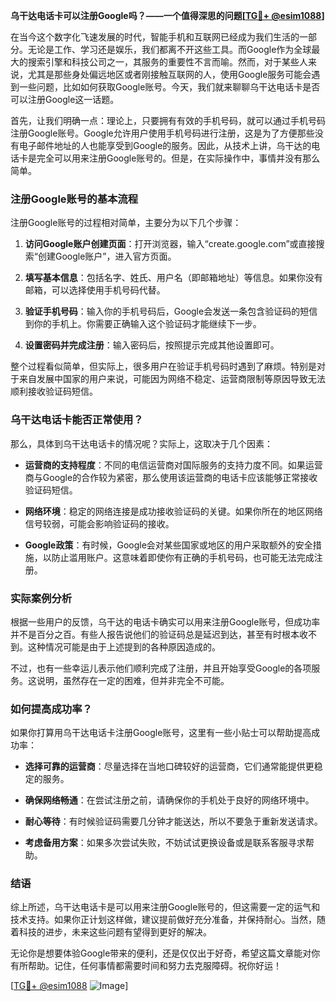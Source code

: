 **乌干达电话卡可以注册Google吗？——一个值得深思的问题[[TG💪+ @esim1088](https://t.me/s/esim1088)]**

在当今这个数字化飞速发展的时代，智能手机和互联网已经成为我们生活的一部分。无论是工作、学习还是娱乐，我们都离不开这些工具。而Google作为全球最大的搜索引擎和科技公司之一，其服务的重要性不言而喻。然而，对于某些人来说，尤其是那些身处偏远地区或者刚接触互联网的人，使用Google服务可能会遇到一些问题，比如如何获取Google账号。今天，我们就来聊聊乌干达电话卡是否可以注册Google这一话题。

首先，让我们明确一点：理论上，只要拥有有效的手机号码，就可以通过手机号码注册Google账号。Google允许用户使用手机号码进行注册，这是为了方便那些没有电子邮件地址的人也能享受到Google的服务。因此，从技术上讲，乌干达的电话卡是完全可以用来注册Google账号的。但是，在实际操作中，事情并没有那么简单。

### 注册Google账号的基本流程

注册Google账号的过程相对简单，主要分为以下几个步骤：

1. **访问Google账户创建页面**：打开浏览器，输入“create.google.com”或直接搜索“创建Google账户”，进入官方页面。
   
2. **填写基本信息**：包括名字、姓氏、用户名（即邮箱地址）等信息。如果你没有邮箱，可以选择使用手机号码代替。

3. **验证手机号码**：输入你的手机号码后，Google会发送一条包含验证码的短信到你的手机上。你需要正确输入这个验证码才能继续下一步。

4. **设置密码并完成注册**：输入密码后，按照提示完成其他设置即可。

整个过程看似简单，但实际上，很多用户在验证手机号码时遇到了麻烦。特别是对于来自发展中国家的用户来说，可能因为网络不稳定、运营商限制等原因导致无法顺利接收验证码短信。

### 乌干达电话卡能否正常使用？

那么，具体到乌干达电话卡的情况呢？实际上，这取决于几个因素：

- **运营商的支持程度**：不同的电信运营商对国际服务的支持力度不同。如果运营商与Google的合作较为紧密，那么使用该运营商的电话卡应该能够正常接收验证码短信。

- **网络环境**：稳定的网络连接是成功接收验证码的关键。如果你所在的地区网络信号较弱，可能会影响验证码的接收。

- **Google政策**：有时候，Google会对某些国家或地区的用户采取额外的安全措施，以防止滥用账户。这意味着即使你有正确的手机号码，也可能无法完成注册。

### 实际案例分析

根据一些用户的反馈，乌干达的电话卡确实可以用来注册Google账号，但成功率并不是百分之百。有些人报告说他们的验证码总是延迟到达，甚至有时根本收不到。这种情况可能是由于上述提到的各种原因造成的。

不过，也有一些幸运儿表示他们顺利完成了注册，并且开始享受Google的各项服务。这说明，虽然存在一定的困难，但并非完全不可能。

### 如何提高成功率？

如果你打算用乌干达电话卡注册Google账号，这里有一些小贴士可以帮助提高成功率：

- **选择可靠的运营商**：尽量选择在当地口碑较好的运营商，它们通常能提供更稳定的服务。

- **确保网络畅通**：在尝试注册之前，请确保你的手机处于良好的网络环境中。

- **耐心等待**：有时候验证码需要几分钟才能送达，所以不要急于重新发送请求。

- **考虑备用方案**：如果多次尝试失败，不妨试试更换设备或是联系客服寻求帮助。

### 结语

综上所述，乌干达电话卡是可以用来注册Google账号的，但这需要一定的运气和技术支持。如果你正计划这样做，建议提前做好充分准备，并保持耐心。当然，随着科技的进步，未来这些问题有望得到更好的解决。

无论你是想要体验Google带来的便利，还是仅仅出于好奇，希望这篇文章能对你有所帮助。记住，任何事情都需要时间和努力去克服障碍。祝你好运！

[[TG💪+ @esim1088](https://t.me/s/esim1088) ![Image](https://i.postimg.cc/4NQfJmqS/Snipaste-2025-05-13-00-14-12.png)]
